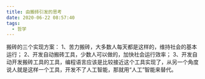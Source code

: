 ```yaml
---
title: 由搬砖引发的思考
date: 2020-06-22 08:57:40
tags:
  - 哲学
---
```


搬砖的三个实现方案：
1、苦力搬砖，大多数人每天都是这样的，维持社会的基本运行；
2、开发自动搬砖工具，少数人可以做的，加快社会运行效率；
3、开发自动开发搬砖工具的工具，编程语言应该是比较接近这个工具实现了，从另一个角度说人就是这样一个工具，开发不了人工智能，那就用“人工”智能来替代。
